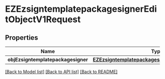 # EZEzsigntemplatepackagesignerEditObjectV1Request

## Properties
Name | Type | Description | Notes
------------ | ------------- | ------------- | -------------
**objEzsigntemplatepackagesigner** | [**EZEzsigntemplatepackagesignerRequestCompound***](EZEzsigntemplatepackagesignerRequestCompound.md) |  | 

[[Back to Model list]](../README.md#documentation-for-models) [[Back to API list]](../README.md#documentation-for-api-endpoints) [[Back to README]](../README.md)



